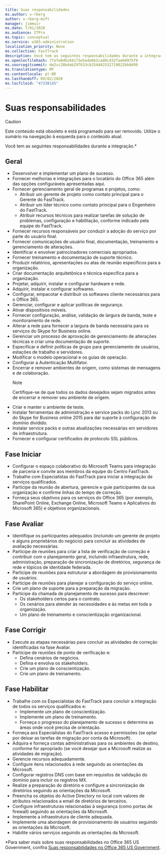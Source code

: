 ```yaml
---
title: Suas responsabilidades
ms.author: v-rberg
author: v-rberg-msft
manager: jimmuir
ms.date: 7/01/2020
ms.audience: ITPro
ms.topic: conceptual
ms.service: o365-administration
localization_priority: None
ms.collection: FastTrack
description: Você tem as seguintes responsabilidades durante a integração.
ms.openlocfilehash: 77afe0d6244175e5ede6b2cad8cd32fae64975f0
ms.sourcegitcommit: de2cc20b4ab297633cb254d42532719022bb8d99
ms.translationtype: MT
ms.contentlocale: pt-BR
ms.lasthandoff: 09/02/2020
ms.locfileid: "47338145"
---
```

# <a name="your-responsibilities"></a>Suas responsabilidades

> [!CAUTION]
> Este conteúdo está obsoleto e está programado para ser removido. Utilize o sumário na navegação à esquerda para o conteúdo atual.

Você tem as seguintes responsabilidades durante a integração.\*
  
## <a name="general"></a>Geral

- Desenvolver e implementar um plano de sucesso.
- Fornecer melhorias e integrações para o locatário do Office 365 além das opções configuráveis apresentadas aqui.  
- Fornecer gerenciamento geral de programas e projetos, como: 
  - Atribuir um gerente de projeto como contato principal para o Gerente do FastTrack.
  - Atribuir um líder técnico como contato principal para o Engenheiro do FastTrack.
  - Atribuir recursos técnicos para realizar tarefas de solução de problemas, configuração e habilitação, conforme indicado pela equipe do FastTrack. 
- Fornecer recursos responsáveis por conduzir a adoção do serviço por parte do usuário final. 
- Fornecer comunicações de usuário final, documentação, treinamento e gerenciamento de alterações.
- Identificar e envolver patrocinadores comerciais apropriados.  
- Fornecer treinamento e documentação de suporte técnico.  
- Produzir relatórios, apresentações ou atas de reunião específicos para a organização. 
- Criar documentação arquitetônica e técnica específica para a organização.   
- Projetar, adquirir, instalar e configurar hardware e rede.   
- Adquirir, instalar e configurar softwares.  
- Configurar, empacotar e distribuir os softwares cliente necessários para o Office 365.  
- Gerenciar, configurar e aplicar políticas de segurança.
- Ativar dispositivos móveis.
- Fornecer configuração, análise, validação de largura de banda, teste e monitoramento de rede. 
- Alterar a rede para fornecer a largura de banda necessária para os serviços do Skype for Business online. 
- Gerenciar um processo de aprovação de gerenciamento de alterações técnicas e criar uma documentação de suporte.  
- Especificar e definir políticas de grupo para gerenciamento de usuários, estações de trabalho e servidores. 
- Modificar o modelo operacional e os guias de operação. 
- Configurar a Autenticação Multifator.  
- Encerrar e remover ambientes de origem, como sistemas de mensagens e de colaboração. 
    > [!NOTE]
    > Certifique-se de que todos os dados desejados sejam migrados antes de encerrar e remover seu ambiente de origem. 
- Criar e manter o ambiente de teste.  
- Instalar ferramentas de administração e service packs do Lync 2013 ou do Skype for Business online 2015 para dar suporte à configuração de domínio dividido.
- Instalar service packs e outras atualizações necessárias em servidores de infraestrutura. 
- Fornecer e configurar certificados de protocolo SSL públicos. 
    
## <a name="initiate-phase"></a>Fase Iniciar

- Configurar o espaço colaborativo do Microsoft Teams para integração de parceria e convite aos membros da equipe do Centro FastTrack.   
- Trabalhe com Especialistas do FastTrack para iniciar a integração de serviços qualificados.    
- Participe da reunião de abertura, gerencie e guie participantes da sua organização e confirme linhas do tempo de correção.   
- Forneça seus objetivos para os serviços do Office 365 (por exemplo, SharePoint Online, Exchange Online, Microsoft Teams e Aplicativos do Microsoft 365) e objetivos organizacionais.
    
## <a name="assess-phase"></a>Fase Avaliar

- Identifique os participantes adequados (incluindo um gerente de projeto e alguns proprietários do negócio) para concluir as atividades de avaliação necessárias.    
- Participe de reuniões para criar a lista de verificação de correção e contribuir com o planejamento geral, incluindo infraestrutura, rede, administração, preparação de sincronização de diretórios, segurança de rede e tópicos de identidade federada.   
- Participe de reuniões para estruturar a abordagem de provisionamento de usuários.  
- Participe de reuniões para planejar a configuração do serviço online.    
- Crie um plano de suporte para a preparação da migração. 
- Participe da chamada de planejamento de sucesso para descrever:   
  - Os stakeholders certos para o contrato.  
  - Os cenários para atender às necessidades e às metas em toda a organização.
  - Um plano de treinamento e conscientização organizacional.
    
## <a name="remediate-phase"></a>Fase Corrigir

- Execute as etapas necessárias para concluir as atividades de correção identificadas na fase Avaliar. 
- Participe de reuniões de ponto de verificação e: 
  - Defina cenários de negócios.   
  - Defina e envolva os stakeholders.
  - Crie um plano de conscientização. 
  - Crie um plano de treinamento.
    
## <a name="enable-phase"></a>Fase Habilitar

- Trabalhe com os Especialistas do FastTrack para concluir a integração de todos os serviços qualificados e:  
  - Implemente um plano de conscientização.  
  - Implemente um plano de treinamento. 
  - Forneça o progresso do planejamento de sucesso e determine as áreas onde você precisa de orientação.
- Forneça aos Especialistas do FastTrack acesso e permissões (se optar por deixar as tarefas de migração por conta da Microsoft).  
- Adquira e forneça contas administrativas para os ambientes de destino, conforme for apropriado (se você desejar que a Microsoft realize as atividades de migração).   
- Gerencie recursos adequadamente.   
- Configure itens relacionados à rede seguindo as orientações da Microsoft.  
- Configurar registros DNS com base em requisitos de validação do domínio para incluir os registros MX.   
- Realize a preparação do diretório e configure a sincronização de diretórios seguindo as orientações da Microsoft.
- Preencha os objetos do Active Directory no local com valores de atributos relacionados a email de diretórios de terceiros.   
- Configure infraestruturas relacionadas à segurança (como portas de firewall) seguindo as orientações da Microsoft.
- Implemente a infraestrutura de cliente adequada.  
- Implemente uma abordagem de provisionamento de usuários seguindo as orientações da Microsoft.  
- Habilite vários serviços seguindo as orientações da Microsoft.  
    
\*Para saber mais sobre suas responsabilidades no Office 365 US Government, confira [Suas responsabilidades no Office 365 US Government](US-Gov-appendix-your-responsibilities.md).
  